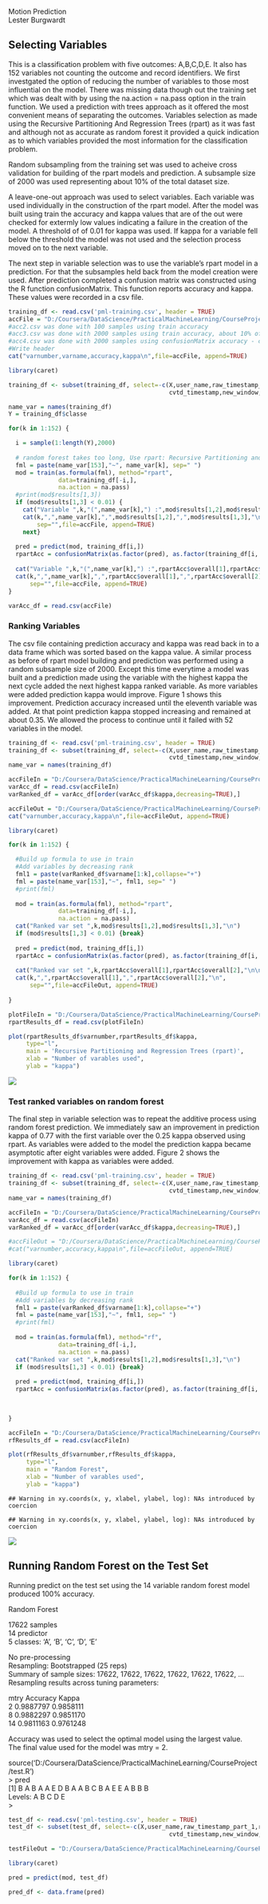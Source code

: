 

Motion Prediction  
Lester Burgwardt

Selecting Variables
-------------------

This is a classification problem with five outcomes: A,B,C,D,E. It also
has 152 variables not counting the outcome and record identifiers. We
first investgated the option of reducing the number of variables to
those most influential on the model. There was missing data though out
the training set which was dealt with by using the na.action = na.pass
option in the train function. We used a prediction with trees approach
as it offered the most convenient means of separating the outcomes.
Variables selection as made using the Recursive Partitioning And
Regression Trees (rpart) as it was fast and although not as accurate as
random forest it provided a quick indication as to which variables
provided the most information for the classification problem.

Random subsampling from the training set was used to acheive cross
validation for building of the rpart models and prediction. A subsample
size of 2000 was used representing about 10% of the total dataset size.

A leave-one-out approach was used to select variables. Each variable was
used individually in the construction of the rpart model. After the
model was built using train the accuracy and kappa values that are of
the out were checked for extermly low values indicating a failure in the
creation of the model. A threshold of of 0.01 for kappa was used. If
kappa for a variable fell below the threshold the model was not used and
the selection process moved on to the next variable.

The next step in variable selection was to use the variable’s rpart
model in a prediction. For that the subsamples held back from the model
creation were used. After prediction completed a confusion matrix was
constructed using the R function confusionMatrix. This function reports
accuracy and kappa. These values were recorded in a csv file.

``` r
training_df <- read.csv('pml-training.csv', header = TRUE)
accFile = "D:/Coursera/DataScience/PracticalMachineLearning/CourseProject/acc5.csv"
#acc2.csv was done with 100 samples using train accuracy
#acc3.csv was done with 2000 samples using train accuracy, about 10% of the training set
#acc4.csv was done with 2000 samples using confusionMatrix accuracy - correct way to do this
#Write header
cat("varnumber,varname,accuracy,kappa\n",file=accFile, append=TRUE)

library(caret)

training_df <- subset(training_df, select=-c(X,user_name,raw_timestamp_part_1,raw_timestamp_part_2,
                                             cvtd_timestamp,new_window,num_window))

name_var = names(training_df)
Y = training_df$classe

for(k in 1:152) {

  i = sample(1:length(Y),2000)
  
  # random forest takes too long, Use rpart: Recursive Partitioning and Regression Trees
  fml = paste(name_var[153],"~", name_var[k], sep=" ")
  mod = train(as.formula(fml), method="rpart", 
              data=training_df[-i,],
              na.action = na.pass)
  #print(mod$results[1,3])
  if (mod$results[1,3] < 0.01) {
    cat("Variable ",k,"(",name_var[k],") :",mod$results[1,2],mod$results[1,3],"\n")
    cat(k,",",name_var[k],",",mod$results[1,2],",",mod$results[1,3],"\n",
        sep="",file=accFile, append=TRUE)
    next}
  
  pred = predict(mod, training_df[i,])
  rpartAcc = confusionMatrix(as.factor(pred), as.factor(training_df[i,'classe']))
  
  cat("Variable ",k,"(",name_var[k],") :",rpartAcc$overall[1],rpartAcc$overall[2],"\n")
  cat(k,",",name_var[k],",",rpartAcc$overall[1],",",rpartAcc$overall[2],"\n",
      sep="",file=accFile, append=TRUE)
}

varAcc_df = read.csv(accFile)
```

### Ranking Variables

The csv file containing prediction accuracy and kappa was read back in
to a data frame which was sorted based on the kappa value. A similar
process as before of rpart model building and prediction was performed
using a random subsample size of 2000. Except this time everytime a
model was built and a prediction made using the variable with the
highest kappa the next cycle added the next highest kappa ranked
variable. As more variables were added prediction kappa would improve.
Figure 1 shows this improvement. Prediction accuracy increased until the
eleventh variable was added. At that point prediction kappa stopped
increasing and remained at about 0.35. We allowed the process to
continue until it failed with 52 variables in the model.

``` r
training_df <- read.csv('pml-training.csv', header = TRUE)
training_df <- subset(training_df, select=-c(X,user_name,raw_timestamp_part_1,raw_timestamp_part_2,
                                             cvtd_timestamp,new_window,num_window))
name_var = names(training_df)

accFileIn = "D:/Coursera/DataScience/PracticalMachineLearning/CourseProject/acc4.csv"
varAcc_df = read.csv(accFileIn)
varRanked_df = varAcc_df[order(varAcc_df$kappa,decreasing=TRUE),]

accFileOut = "D:/Coursera/DataScience/PracticalMachineLearning/CourseProject/rankedVarAcc2.csv"
cat("varnumber,accuracy,kappa\n",file=accFileOut, append=TRUE)

library(caret)

for(k in 1:152) {

  #Build up formula to use in train
  #Add variables by decreasing rank
  fml1 = paste(varRanked_df$varname[1:k],collapse="+")
  fml = paste(name_var[153],"~", fml1, sep=" ")
  #print(fml)
  
  mod = train(as.formula(fml), method="rpart", 
              data=training_df[-i,],
              na.action = na.pass)
  cat("Ranked var set ",k,mod$results[1,2],mod$results[1,3],"\n")
  if (mod$results[1,3] < 0.01) {break}
  
  pred = predict(mod, training_df[i,])
  rpartAcc = confusionMatrix(as.factor(pred), as.factor(training_df[i,'classe']))
  
  cat("Ranked var set ",k,rpartAcc$overall[1],rpartAcc$overall[2],"\n\n")
  cat(k,",",rpartAcc$overall[1],",",rpartAcc$overall[2],"\n",
      sep="",file=accFileOut, append=TRUE)
  
}
```

``` r
plotFileIn = "D:/Coursera/DataScience/PracticalMachineLearning/CourseProject/rankedVarAcc1.csv"
rpartResults_df = read.csv(plotFileIn)

plot(rpartResults_df$varnumber,rpartResults_df$kappa,
     type="l",
     main = 'Recursive Partitioning and Regression Trees (rpart)',
     xlab = "Number of varables used",
     ylab = "kappa")
```

![](MotionPredictionReport_files/figure-markdown_github/unnamed-chunk-4-1.png)

### Test ranked variables on random forest

The final step in variable selection was to repeat the additive process
using random forest prediction. We immediately saw an improvement in
prediction kappa of 0.77 with the first variable over the 0.25 kappa
observed using rpart. As variables were added to the model the
prediction kappa became asymptotic after eight variables were added.
Figure 2 shows the improvement with kappa as variables were added.

``` r
training_df <- read.csv('pml-training.csv', header = TRUE)
training_df <- subset(training_df, select=-c(X,user_name,raw_timestamp_part_1,raw_timestamp_part_2,
                                             cvtd_timestamp,new_window,num_window))
name_var = names(training_df)

accFileIn = "D:/Coursera/DataScience/PracticalMachineLearning/CourseProject/acc4.csv"
varAcc_df = read.csv(accFileIn)
varRanked_df = varAcc_df[order(varAcc_df$kappa,decreasing=TRUE),]

#accFileOut = "D:/Coursera/DataScience/PracticalMachineLearning/CourseProject/randomForestRankedAcc2.csv"
#cat("varnumber,accuracy,kappa\n",file=accFileOut, append=TRUE)

library(caret)

for(k in 1:152) {
  
  #Build up formula to use in train
  #Add variables by decreasing rank
  fml1 = paste(varRanked_df$varname[1:k],collapse="+")
  fml = paste(name_var[153],"~", fml1, sep=" ")
  #print(fml)
  
  mod = train(as.formula(fml), method="rf", 
              data=training_df[-i,],
              na.action = na.pass)
  cat("Ranked var set ",k,mod$results[1,2],mod$results[1,3],"\n")
  if (mod$results[1,3] < 0.01) {break}
  
  pred = predict(mod, training_df[i,])
  rpartAcc = confusionMatrix(as.factor(pred), as.factor(training_df[i,'classe']))
  

  
}
```

``` r
accFileIn = "D:/Coursera/DataScience/PracticalMachineLearning/CourseProject/randomForestRankedAcc1.csv"
rfResults_df = read.csv(accFileIn)

plot(rfResults_df$varnumber,rfResults_df$kappa,
     type="l",
     main = "Random Forest",
     xlab = "Number of varables used",
     ylab = "kappa")
```

    ## Warning in xy.coords(x, y, xlabel, ylabel, log): NAs introduced by coercion

    ## Warning in xy.coords(x, y, xlabel, ylabel, log): NAs introduced by coercion

![](MotionPredictionReport_files/figure-markdown_github/figure-1.png)

Running Random Forest on the Test Set
-------------------------------------

Running predict on the test set using the 14 variable random forest
model produced 100% accuracy.

Random Forest

17622 samples  
14 predictor  
5 classes: ‘A’, ‘B’, ‘C’, ‘D’, ‘E’

No pre-processing  
Resampling: Bootstrapped (25 reps)  
Summary of sample sizes: 17622, 17622, 17622, 17622, 17622, 17622, …  
Resampling results across tuning parameters:

mtry Accuracy Kappa  
2 0.9887797 0.9858111  
8 0.9882297 0.9851170  
14 0.9811163 0.9761248

Accuracy was used to select the optimal model using the largest value.  
The final value used for the model was mtry = 2.

source(‘D:/Coursera/DataScience/PracticalMachineLearning/CourseProject/test.R’)  
\> pred  
\[1\] B A B A A E D B A A B C B A E E A B B B  
Levels: A B C D E  
\>

``` r
test_df <- read.csv('pml-testing.csv', header = TRUE)
test_df <- subset(test_df, select=-c(X,user_name,raw_timestamp_part_1,raw_timestamp_part_2,
                                             cvtd_timestamp,new_window,num_window))

testFileOut = "D:/Coursera/DataScience/PracticalMachineLearning/CourseProject/testResults1.csv"

library(caret)

pred = predict(mod, test_df)

pred_df <- data.frame(pred)
```
